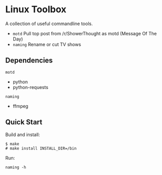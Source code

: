 Linux Toolbox
====

A collection of useful commandline tools.

* `motd` Pull top post from /r/ShowerThought as motd (Message Of The Day)
* `naming` Rename or cut TV shows

Dependencies
----

`motd`

* python
* python-requests

`naming`

* ffmpeg

Quick Start
----

Build and install:

    $ make
    # make install INSTALL_DIR=/bin

Run:

    naming -h
